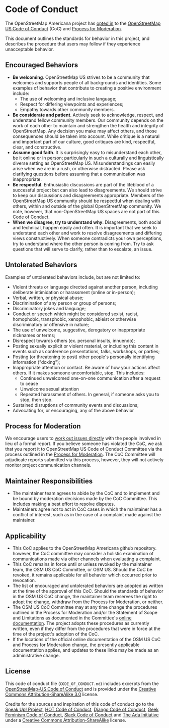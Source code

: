 # Code of Conduct

The OpenStreetMap Americana project has [opted in](https://github.com/ZeLonewolf/openstreetmap-americana/pull/489) to the [OpenStreetMap US Code of Conduct](https://wiki.openstreetmap.org/wiki/Foundation/Local_Chapters/United_States/Code_of_Conduct_Committee/OSM_US_Code_of_Conduct) (CoC) and [Process for Moderation](https://wiki.openstreetmap.org/wiki/Foundation/Local_Chapters/United_States/Code_of_Conduct_Committee/ModerationProcess).

This document outlines the standards for behavior in this project, and describes the procedure that users may follow if they experience unacceptable behavior.

## Encouraged Behaviors

- **Be welcoming**. OpenStreetMap US strives to be a community that welcomes and supports people of all backgrounds and identities. Some examples of behavior that contribute to creating a positive environment include:
  - The use of welcoming and inclusive language;
  - Respect for differing viewpoints and experiences;
  - Empathy towards other community members.
- **Be considerate and patient**. Actively seek to acknowledge, respect, and understand fellow community members. Our community depends on the work of each other to maintain and strengthen the health and integrity of OpenStreetMap. Any decision you make may affect others, and those consequences should be taken into account. While critique is a natural and important part of our culture, good critiques are kind, respectful, clear, and constructive.
- **Assume good faith**. It is surprisingly easy to misunderstand each other, be it online or in person; particularly in such a culturally and linguistically diverse setting as OpenStreetMap US. Misunderstandings can easily arise when we are in a rush, or otherwise distracted. Please ask clarifying questions before assuming that a communication was inappropriate.
- **Be respectful**. Enthusiastic discussions are part of the lifeblood of a successful project but can also lead to disagreements. We should strive to keep our discussions and disagreements appropriate. Members of the OpenStreetMap US community should be respectful when dealing with others, within and outside of the global OpenStreetMap community. We note, however, that non-OpenStreetMap US spaces are not part of this Code of Conduct.
- **When we disagree, try to understand why**. Disagreements, both social and technical, happen easily and often. It is important that we seek to understand each other and work to resolve disagreements and differing views constructively. When someone contradicts your own perceptions, try to understand where the other person is coming from. Try to ask questions that will serve to clarify, rather than to escalate, an issue.

## Untolerated Behaviors

Examples of untolerated behaviors include, but are not limited to:

- Violent threats or language directed against another person, including deliberate intimidation or harassment (online or in-person);
- Verbal, written, or physical abuse;
- Discrimination of any person or group of persons;
- Discriminatory jokes and language;
- Conduct or speech which might be considered sexist, racist, homophobic, transphobic, xenophobic, ableist or otherwise discriminatory or offensive in nature;
- The use of unwelcome, suggestive, derogatory or inappropriate nicknames or terms;
- Disrespect towards others (ex. personal insults, innuendo);
- Posting sexually explicit or violent material, or including this content in events such as conference presentations, talks, workshops, or parties;
- Posting (or threatening to post) other people's personally identifying information ("doxing");
- Inappropriate attention or contact. Be aware of how your actions affect others. If it makes someone uncomfortable, stop. This includes:
  - Continued unwelcomed one-on-one communication after a request to cease
  - Unwelcome sexual attention
  - Repeated harassment of others. In general, if someone asks you to stop, then stop.
- Sustained disruptions of community events and discussions;
- Advocating for, or encouraging, any of the above behavior

## Process for Moderation

We encourage users to [work out issues directly](https://wiki.openstreetmap.org/wiki/Foundation/Local_Chapters/United_States/Code_of_Conduct_Committee/OSM_US_Code_of_Conduct#How_to_Handle_a_Complaint) with the people involved in lieu of a formal report.
If you believe someone has violated the CoC, we ask that you report it to OpenStreetMap US Code of Conduct Committee via the process outlined in the [Process for Moderation](https://wiki.openstreetmap.org/wiki/Foundation/Local_Chapters/United_States/Code_of_Conduct_Committee/ModerationProcess). The CoC Committee will adjudicate reports submitted via this process, however, they will not actively monitor project communication channels.

## Maintainer Responsibilities

- The maintainer team agrees to abide by the CoC and to implement and be bound by moderation decisions made by the CoC Committee. This includes making a best effort to resolve disputes.
- Maintainers agree not to act in CoC cases in which the maintainer has a conflict of interest, such as in the case of a complaint made against the maintainer.

## Applicability

- This CoC applies to the OpenStreetMap Americana github repository. however, the CoC committee may consider a holistic examination of communications made via other channels when evaluating a complaint.
- This CoC remains in force until or unless revoked by the maintainer team, the OSM US CoC Committee, or OSM US. Should the CoC be revoked, it remains applicable for all behavior which occurred prior to revocation.
- The list of encouraged and untolerated behaviors are adopted as written at the time of the approval of this CoC. Should the standards of behavior in the OSM US CoC change, the maintainer team reserves the right to adopt the change, withdraw from the Process for Moderation, or neither.
- The OSM US CoC Committee may at any time change the procedures outlined in the Process for Moderation and/or the Statement of Scope and Limitations as documented in the Committee's [online documentation](https://wiki.openstreetmap.org/wiki/Foundation/Local_Chapters/United_States/Code_of_Conduct_Committee/OSM_US_Code_of_Conduct). The project adopts these procedures as currently written, even if they differ from the procedures that were in force at the time of the project's adoption of the CoC.
- If the locations of the official online documentation of the OSM US CoC and Process for Moderation change, the presently applicable documentation applies, and updates to these links may be made as an administrative change.

## License

This code of conduct file (`CODE_OF_CONDUCT.md`) includes excerpts from the [OpenStreetMap-US Code of Conduct](https://wiki.openstreetmap.org/wiki/Foundation/Local_Chapters/United_States/Code_of_Conduct_Committee/OSM_US_Code_of_Conduct) and is provided under the [Creative Commons Attribution-ShareAlike 3.0](http://creativecommons.org/licenses/by-sa/3.0/) license.

Credits for the sources and inspiration of this code of conduct go to the [Speak Up! Project](http://web.archive.org/web/20141109123859/http://speakup.io/coc.html), [HOT Code of Conduct](https://www.hotosm.org/code-of-conduct.html), [Django Code of Conduct](https://www.djangoproject.com/conduct/reporting/), [Geek Feminism Code of Conduct](https://geekfeminismdotorg.wordpress.com/about/code-of-conduct/), [Slack Code of Conduct](https://api.slack.com/docs/community-code-of-conduct) and [The Ada Initiative](http://adainitiative.org/2014/02/18/howto-design-a-code-of-conduct-for-your-community/) under a [Creative Commons Attribution-ShareAlike](http://creativecommons.org/licenses/by-sa/3.0/) license.
